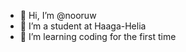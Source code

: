- 👋 Hi, I’m @nooruw
- 👀 I’m a student at Haaga-Helia
- 🌱 I’m learning coding for the first time

<!---
nooruw/nooruw is a ✨ special ✨ repository because its `README.md` (this file) appears on your GitHub profile.
You can click the Preview link to take a look at your changes.
--->
